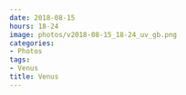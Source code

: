 ```yaml
---
date: 2018-08-15
hours: 18-24
image: photos/v2018-08-15_18-24_uv_gb.png
categories: 
- Photos 
tags: 
- Venus 
title: Venus
---
```

